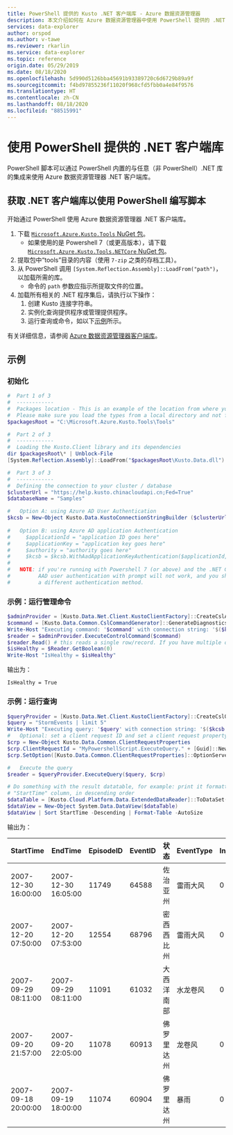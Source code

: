 ```yaml
---
title: PowerShell 提供的 Kusto .NET 客户端库 - Azure 数据资源管理器
description: 本文介绍如何在 Azure 数据资源管理器中使用 PowerShell 提供的 .NET 客户端库。
services: data-explorer
author: orspod
ms.author: v-tawe
ms.reviewer: rkarlin
ms.service: data-explorer
ms.topic: reference
origin.date: 05/29/2019
ms.date: 08/18/2020
ms.openlocfilehash: 5d990d5126bba45691b93389720c6d6729b89a9f
ms.sourcegitcommit: f4bd97855236f11020f968cfd5fbb0a4e84f9576
ms.translationtype: HT
ms.contentlocale: zh-CN
ms.lasthandoff: 08/18/2020
ms.locfileid: "88515991"
---
```

# <a name="using-the-net-client-libraries-from-powershell"></a>使用 PowerShell 提供的 .NET 客户端库

PowerShell 脚本可以通过 PowerShell 内置的与任意（非 PowerShell）.NET 库的集成来使用 Azure 数据资源管理器 .NET 客户端库。

## <a name="getting-the-net-client-libraries-for-scripting-with-powershell"></a>获取 .NET 客户端库以使用 PowerShell 编写脚本

开始通过 PowerShell 使用 Azure 数据资源管理器 .NET 客户端库。

1. 下载 [`Microsoft.Azure.Kusto.Tools` NuGet 包](https://www.nuget.org/packages/Microsoft.Azure.Kusto.Tools/)。
    * 如果使用的是 Powershell 7（或更高版本），请下载 [`Microsoft.Azure.Kusto.Tools.NETCore` NuGet 包](https://www.nuget.org/packages/Microsoft.Azure.Kusto.Tools.NETCore/)。
1. 提取包中“tools”目录的内容（使用 `7-zip` 之类的存档工具）。
1. 从 PowerShell 调用 `[System.Reflection.Assembly]::LoadFrom("path")`，以加载所需的库。 
    * 命令的 `path` 参数应指示所提取文件的位置。
1. 加载所有相关的 .NET 程序集后，请执行以下操作：
   1. 创建 Kusto 连接字符串。
   1. 实例化查询提供程序或管理提供程序。
   1. 运行查询或命令，如以下[示例](powershell.md#examples)所示。

有关详细信息，请参阅 [Azure 数据资源管理器客户端库](../netfx/about-kusto-data.md)。

## <a name="examples"></a>示例

### <a name="initialization"></a>初始化

```powershell
#  Part 1 of 3
#  ------------
#  Packages location - This is an example of the location from where you extract the Microsoft.Azure.Kusto.Tools package.
#  Please make sure you load the types from a local directory and not from a remote share.
$packagesRoot = "C:\Microsoft.Azure.Kusto.Tools\Tools"

#  Part 2 of 3
#  ------------
#  Loading the Kusto.Client library and its dependencies
dir $packagesRoot\* | Unblock-File
[System.Reflection.Assembly]::LoadFrom("$packagesRoot\Kusto.Data.dll")

#  Part 3 of 3
#  ------------
#  Defining the connection to your cluster / database
$clusterUrl = "https://help.kusto.chinacloudapi.cn;Fed=True"
$databaseName = "Samples"

#   Option A: using Azure AD User Authentication
$kcsb = New-Object Kusto.Data.KustoConnectionStringBuilder ($clusterUrl, $databaseName)
 
#   Option B: using Azure AD application Authentication
#     $applicationId = "application ID goes here"
#     $applicationKey = "application key goes here"
#     $authority = "authority goes here"
#     $kcsb = $kcsb.WithAadApplicationKeyAuthentication($applicationId, $applicationKey, $authority)
#
#   NOTE: if you're running with Powershell 7 (or above) and the .NET Core library,
#         AAD user authentication with prompt will not work, and you should choose
#         a different authentication method.
```

### <a name="example-running-an-admin-command"></a>示例：运行管理命令

```powershell
$adminProvider = [Kusto.Data.Net.Client.KustoClientFactory]::CreateCslAdminProvider($kcsb)
$command = [Kusto.Data.Common.CslCommandGenerator]::GenerateDiagnosticsShowCommand()
Write-Host "Executing command: '$command' with connection string: '$($kcsb.ToString())'"
$reader = $adminProvider.ExecuteControlCommand($command)
$reader.Read() # this reads a single row/record. If you have multiple ones returned, you can read in a loop 
$isHealthy = $Reader.GetBoolean(0)
Write-Host "IsHealthy = $isHealthy"
```

输出为：
```
IsHealthy = True
```

### <a name="example-running-a-query"></a>示例：运行查询

```powershell
$queryProvider = [Kusto.Data.Net.Client.KustoClientFactory]::CreateCslQueryProvider($kcsb)
$query = "StormEvents | limit 5"
Write-Host "Executing query: '$query' with connection string: '$($kcsb.ToString())'"
#   Optional: set a client request ID and set a client request property (e.g. Server Timeout)
$crp = New-Object Kusto.Data.Common.ClientRequestProperties
$crp.ClientRequestId = "MyPowershellScript.ExecuteQuery." + [Guid]::NewGuid().ToString()
$crp.SetOption([Kusto.Data.Common.ClientRequestProperties]::OptionServerTimeout, [TimeSpan]::FromSeconds(30))

#   Execute the query
$reader = $queryProvider.ExecuteQuery($query, $crp)

# Do something with the result datatable, for example: print it formatted as a table, sorted by the 
# "StartTime" column, in descending order
$dataTable = [Kusto.Cloud.Platform.Data.ExtendedDataReader]::ToDataSet($reader).Tables[0]
$dataView = New-Object System.Data.DataView($dataTable)
$dataView | Sort StartTime -Descending | Format-Table -AutoSize
```

输出为：

|StartTime           |EndTime             |EpisodeID |EventID |状态          |EventType         |InjuriesDirect |InjuriesIndirect |DeathsDirect |DeathsIndirect
|---------           |-------             |--------- |------- |-----          |---------         |-------------- |---------------- |------------ |--------------
|2007-12-30 16:00:00 |2007-12-30 16:05:00 |    11749 |  64588 |佐治亚州        |雷雨大风 |             0 |               0 |           0 |             0
|2007-12-20 07:50:00 |2007-12-20 07:53:00 |    12554 |  68796 |密西西比州    |雷雨大风 |             0 |               0 |           0 |             0
|2007-09-29 08:11:00 |2007-09-29 08:11:00 |    11091 |  61032 |大西洋南部 |水龙卷风       |             0 |               0 |           0 |             0
|2007-09-20 21:57:00 |2007-09-20 22:05:00 |    11078 |  60913 |佛罗里达州        |龙卷风           |             0 |               0 |           0 |             0
|2007-09-18 20:00:00 |2007-09-19 18:00:00 |    11074 |  60904 |佛罗里达州        |暴雨        |             0 |               0 |           0 |             0
